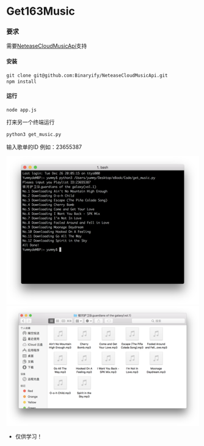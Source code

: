 # Get163Music

### 要求
需要[NeteaseCloudMusicApi](https://github.com/Binaryify/NeteaseCloudMusicApi)支持
#### 安装
```
git clone git@github.com:Binaryify/NeteaseCloudMusicApi.git
npm install
```
#### 运行
```
node app.js 
```
打来另一个终端运行
```python
python3 get_music.py
```
输入歌单的ID
例如：23655387

![pic1](https://github.com/JustYummy/Get163Music/blob/master/Pic/pic1.png)
![pic2](https://github.com/JustYummy/Get163Music/blob/master/Pic/pic2.png)

 - 仅供学习！

